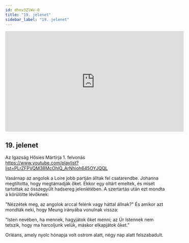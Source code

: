 ```yaml
---
id: dhnv3ZlWv-0
title: "19. jelenet"
sidebar_label: "19. jelenet"
---
```


<div class="video-float-container">
  <iframe
    width="560"
    height="315"
    src="https://www.youtube.com/embed/dhnv3ZlWv-0"
    title="YouTube video player"
    frameborder="0"
    allow="accelerometer; autoplay; clipboard-write; encrypted-media; gyroscope; picture-in-picture; web-share"
    referrerpolicy="strict-origin-when-cross-origin"
    allowfullscreen
  ></iframe>
</div>

## 19. jelenet

Az Igazság Hősies Mártírja 1. felvonás  
https://www.youtube.com/playlist?list=PLrZFPVQM38McOhlQ_ArNhioh645OYJQQL

Vasárnap az angolok a Loire jobb partján álltak fel csatarendbe. Johanna megtiltotta, hogy megtámadják őket. Ekkor egy oltárt emeltek, és misét tartottak az összegyűlt hadsereg jelenlétében. A szertartás után ezt mondta a körülötte lévőknek:

"Nézzétek meg, az angolok arccal felénk vagy háttal állnak?" És amikor azt mondták neki, hogy Meung irányába vonulnak vissza:

"Isten nevében, ha mennek, hagyjátok őket menni; az Úr Istennek nem tetszik, hogy ma harcoljunk velük, máskor elkapjátok őket."

Orléans, amely nyolc hónapja volt ostrom alatt, négy nap alatt felszabadult.
